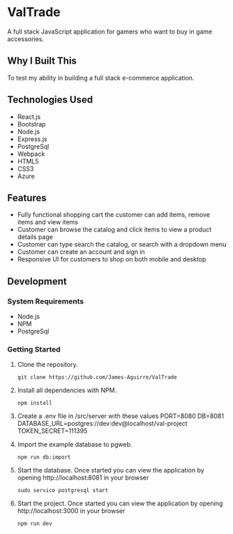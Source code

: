 # ValTrade

A full stack JavaScript application for gamers who want to buy in game accessories.

## Why I Built This

To test my ability in building a full stack e-commerce application.

## Technologies Used

- React.js
- Bootstrap
- Node.js
- Express.js
- PostgreSql
- Webpack
- HTML5
- CSS3
- Azure

<!-- ## Live Demo

Try the application live at [https://student-grade-table.lfz.com](https://student-grade-table.lfz.com) -->

## Features

- Fully functional shopping cart the customer can add items, remove items and view items
- Customer can browse the catalog and click items to view a product details page
- Customer can type search the catalog, or search with a dropdown menu
- Customer can create an account and sign in
- Responsive UI for customers to shop on both mobile and desktop

<!-- ## Preview

![SGT React](assets/sgt-react.gif) -->

## Development

### System Requirements

- Node.js
- NPM
- PostgreSql

### Getting Started

1. Clone the repository.

   ```shell
   git clone https://github.com/James-Aguirre/ValTrade
   ```

1. Install all dependencies with NPM.

   ```shell
   npm install
   ```

1. Create a .env file in /src/server with these values
PORT=8080
DB=8081
DATABASE_URL=postgres://dev:dev@localhost/val-project
TOKEN_SECRET=111395

1. Import the example database to pgweb.

   ```shell
   npm run db:import
   ```

1. Start the database. Once started you can view the application by opening http://localhost:8081 in your browser

   ```shell
   sudo service postgresql start
   ```

1. Start the project. Once started you can view the application by opening http://localhost:3000 in your browser

   ```shell
   npm run dev
   ```
